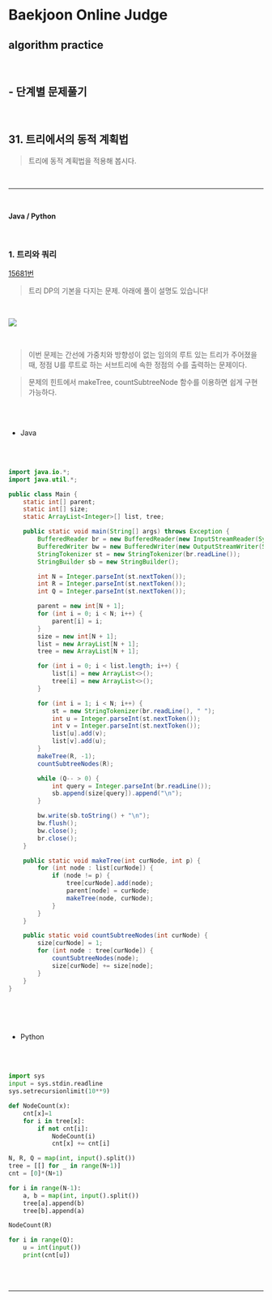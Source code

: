 # Baekjoon Online Judge

## algorithm practice
<br>

## - 단계별 문제풀기
<br>

## 31. 트리에서의 동적 계획법

> 트리에 동적 계획법을 적용해 봅시다.

<br>

---

<br>

**Java / Python**

<br>

### 1. 트리와 쿼리
[15681번](https://www.acmicpc.net/problem/15681) 
> 트리 DP의 기본을 다지는 문제. 아래에 풀이 설명도 있습니다!

<br>

![](https://images.velog.io/images/jini_eun/post/2302836f-8d13-4520-b78d-34f2fec48dcf/image.png)

<br>

> 이번 문제는 간선에 가중치와 방향성이 없는 임의의 루트 있는 트리가 주어졌을 때, 정점 U를 루트로 하는 서브트리에 속한 정점의 수를 출력하는 문제이다.

> 문제의 힌트에서 makeTree, countSubtreeNode 함수를 이용하면 쉽게 구현가능하다.

<br><br>

- Java

<br><br>

```java
import java.io.*;
import java.util.*;

public class Main {
	static int[] parent;
	static int[] size;
	static ArrayList<Integer>[] list, tree;

	public static void main(String[] args) throws Exception {
		BufferedReader br = new BufferedReader(new InputStreamReader(System.in));
		BufferedWriter bw = new BufferedWriter(new OutputStreamWriter(System.out));
		StringTokenizer st = new StringTokenizer(br.readLine());
		StringBuilder sb = new StringBuilder();

		int N = Integer.parseInt(st.nextToken());
		int R = Integer.parseInt(st.nextToken());
		int Q = Integer.parseInt(st.nextToken());

		parent = new int[N + 1];
		for (int i = 0; i < N; i++) {
			parent[i] = i;
		}
		size = new int[N + 1];
		list = new ArrayList[N + 1];
		tree = new ArrayList[N + 1];

		for (int i = 0; i < list.length; i++) {
			list[i] = new ArrayList<>();
			tree[i] = new ArrayList<>();
		}

		for (int i = 1; i < N; i++) {
			st = new StringTokenizer(br.readLine(), " ");
			int u = Integer.parseInt(st.nextToken());
			int v = Integer.parseInt(st.nextToken());
			list[u].add(v);
			list[v].add(u);
		}
		makeTree(R, -1);
		countSubtreeNodes(R);

		while (Q-- > 0) {
			int query = Integer.parseInt(br.readLine());
			sb.append(size[query]).append("\n");
		}

		bw.write(sb.toString() + "\n");
		bw.flush();
		bw.close();
		br.close();
	}

	public static void makeTree(int curNode, int p) {
		for (int node : list[curNode]) {
			if (node != p) {
				tree[curNode].add(node);
				parent[node] = curNode;
				makeTree(node, curNode);
			}
		}
	}

	public static void countSubtreeNodes(int curNode) {
		size[curNode] = 1;
		for (int node : tree[curNode]) {
			countSubtreeNodes(node);
			size[curNode] += size[node];
		}
	}
}
```

<br><br><br>

- Python 

<br><br>

```python
import sys
input = sys.stdin.readline
sys.setrecursionlimit(10**9)

def NodeCount(x):
    cnt[x]=1
    for i in tree[x]:
        if not cnt[i]:
            NodeCount(i)
            cnt[x] += cnt[i]

N, R, Q = map(int, input().split())
tree = [[] for _ in range(N+1)]
cnt = [0]*(N+1)

for i in range(N-1):
    a, b = map(int, input().split())
    tree[a].append(b)
    tree[b].append(a)

NodeCount(R)

for i in range(Q):
    u = int(input())
    print(cnt[u])
```

<br><br>

---

<br>
